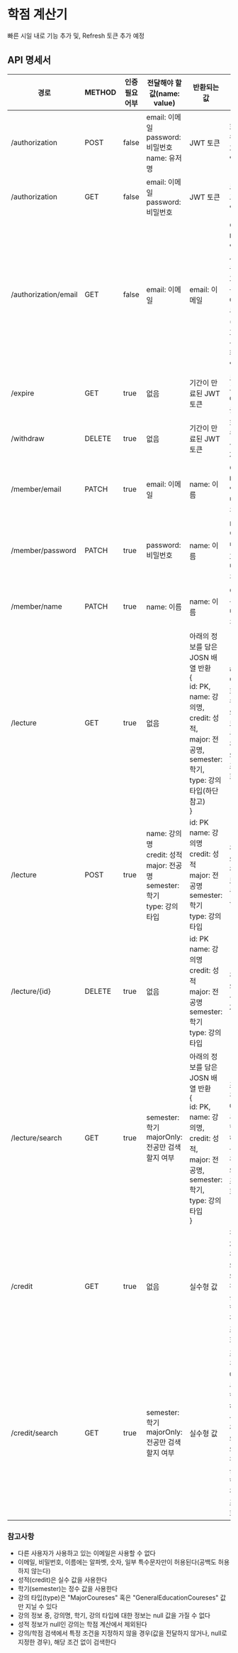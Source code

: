 # 학점 계산기
빠른 시일 내로 기능 추가 및, Refresh 토큰 추가 예정

## API 명세서
|경로|METHOD|인증 필요 어부|전달해야 할 값(name: value)|반환되는 값|설명|
|---|---|---|---|---|---|
|/authorization|POST|false|email: 이메일<br>password: 비밀번호<br>name: 유저명|JWT 토큰|회원 가입|
|/authorization|GET|false|email: 이메일<br>password: 비밀번호|JWT 토큰|로그인|
|/authorization/email|GET|false|email: 이메일|email: 이메일|이메일 사용 가능 여부(유효성) 확인|
|/expire|GET|true|없음|기간이 만료된 JWT 토큰|로그아웃|
|/withdraw|DELETE|true|없음|기간이 만료된 JWT 토큰|회원 삭제|
|/member/email|PATCH|true|email: 이메일|name: 이름|이메일 변경|
|/member/password|PATCH|true|password: 비밀번호|name: 이름|비밀번호 변경|
|/member/name|PATCH|true|name: 이름|name: 이름|이름 변경|
|/lecture|GET|true|없음|아래의 정보를 담은 JOSN 배열 반환<br>{<br>id: PK,<br>name: 강의명,<br>credit: 성적,<br>major: 전공명,<br>semester: 학기,<br>type: 강의 타입(하단 참고)<br>}|해당 회원의 모든 강의 조회|
|/lecture|POST|true|name: 강의명<br>credit: 성적<br>major: 전공명<br>semester: 학기<br>type: 강의 타입|id: PK<br>name: 강의명<br>credit: 성적<br>major: 전공명<br>semester: 학기<br>type: 강의 타입|강의 정보 등록|
|/lecture/{id}|DELETE|true|없음|id: PK<br>name: 강의명<br>credit: 성적<br>major: 전공명<br>semester: 학기<br>type: 강의 타입|강의 삭제|
|/lecture/search|GET|true|semester: 학기<br> majorOnly: 전공만 검색할지 여부|아래의 정보를 담은 JOSN 배열 반환<br>{<br>id: PK,<br>name: 강의명,<br>credit: 성적,<br>major: 전공명,<br>semester: 학기,<br>type: 강의 타입<br>}|조건에 부합하는 강의 조회|
|/credit|GET|true|없음|실수형 값|전체 강의의 평균 학점 조회|
|/credit/search|GET|true|semester: 학기<br> majorOnly: 전공만 검색할지 여부|실수형 값|조건에 부합하는 강의의 평균 학점 조회|

### 참고사항
- 다른 사용자가 사용하고 있는 이메일은 사용할 수 없다
- 이메일, 비밀번호, 이름에는 알파벳, 숫자, 일부 특수문자만이 허용된다(공백도 허용하지 않는다)
- 성적(credit)은 실수 값을 사용한다
- 학기(semester)는 정수 값을 사용한다
- 강의 타입(type)은 "MajorCoureses" 혹은 "GeneralEducationCoureses" 값만 지닐 수 있다
- 강의 정보 중, 강의명, 학기, 강의 타입에 대한 정보는 null 값을 가질 수 없다
- 성적 정보가 null인 강의는 학점 계산에서 제외된다
- 강의/학점 검색에서 특정 조건을 지정하지 않을 경우(값을 전달하지 않거나, null로 지정한 경우), 해당 조건 없이 검색한다
